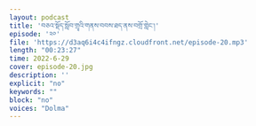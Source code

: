 ```yaml
---
layout: podcast
title: 'བཅའ་སྡོད་སློབ་གྲྭའི་གནས་བབས་ཐད་ནས་བགྲོ་གླེང་།'
episode: '༢༠'
file: 'https://d3aq6i4c4ifngz.cloudfront.net/episode-20.mp3'
length: "00:23:27"
time: 2022-6-29
cover: episode-20.jpg
description: ''
explicit: "no"
keywords: ""
block: "no"
voices: "Dolma"
---
```



 